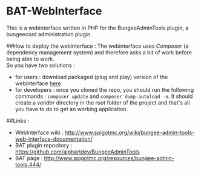 BAT-WebInterface
================

This is a webinterface written in PHP for the BungeeAdminTools plugin, a bungeecord administration plugin.

##How to deploy the webinterface :
  The webinterface uses *Composer* (a dependency management system) and therefore asks a bit of work before being able to work.<br> So you have two solutions :
  * for users : download packaged (plug and play) version of the webinterface <a href="http://www.spigotmc.org/wiki/bungee-admin-tools-web-interface-documentation/#download]">here</a><br>
  * for developers : once you cloned the repo, you should run the following commands : ```composer update``` and ```composer dump-autoload -o```. It should create a *vendor* directory in the root folder of the project and that's all you have to do to get an working application.

##Links :
* WebInterface wiki : http://www.spigotmc.org/wiki/bungee-admin-tools-web-interface-documentation/
* BAT plugin repository : https://github.com/alphartdev/BungeeAdminTools
* BAT page : http://www.spigotmc.org/resources/bungee-admin-tools.444/
